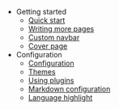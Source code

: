 
+ Getting started
  + [Quick start](<link rel="stylesheet" href="//cdn.jsdelivr.net/npm/docsify/lib/themes/dark.css" />
)
  + [Writing more pages](more-pages.md) 
  + [Custom navbar](custom-navbar.md) 
  + [Cover page](cover.md) 
+ Configuration  
  + [Configuration](configuration.md) 
  + [Themes](themes.md)  
  + [Using plugins](plugins.md)  
  + [Markdown configuration](markdown.md)  
  + [Language highlight](language-highlight.md)